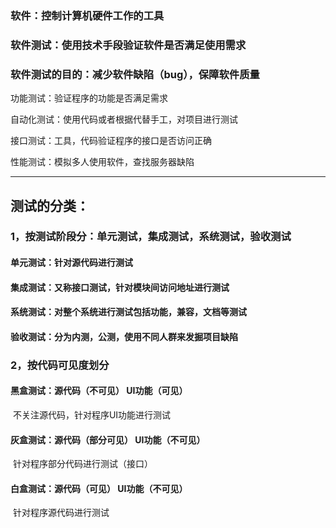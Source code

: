 ### 软件：控制计算机**硬件**工作的工具

### 软件测试：使用技术手段验证软件是否满足使用需求

### 软件测试的目的：减少软件缺陷（bug），保障软件质量

功能测试：验证程序的功能是否满足需求

自动化测试：使用代码或者根据代替手工，对项目进行测试

接口测试：工具，代码验证程序的接口是否访问正确

性能测试：模拟多人使用软件，查找服务器缺陷

------

## 测试的分类：

### 1，按测试阶段分：单元测试，集成测试，系统测试，验收测试

#### 单元测试：针对源代码进行测试

#### 集成测试：又称接口测试，针对模块间访问地址进行测试

#### 系统测试：对整个系统进行测试包括功能，兼容，文档等测试

#### 验收测试：分为内测，公测，使用不同人群来发掘项目缺陷

### 2，按代码可见度划分

#### 黑盒测试：源代码（不可见）  UI功能（可见）  

​			不关注源代码，针对程序UI功能进行测试

#### 灰盒测试：源代码（部分可见）  UI功能（不可见）

​			针对程序部分代码进行测试（接口）

#### 白盒测试：源代码（可见）  UI功能（不可见）

​			针对程序源代码进行测试

